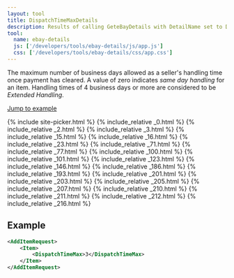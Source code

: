 ```yaml
---
layout: tool
title: DispatchTimeMaxDetails
description: Results of calling GeteBayDetails with DetailName set to DispatchTimeMaxDetails.
tool:
  name: ebay-details
  js: ['/developers/tools/ebay-details/js/app.js']
  css: ['/developers/tools/ebay-details/css/app.css']
---
```

The maximum number of business days allowed as a seller's handling time once payment has cleared. A value of zero indicates *same day handling* for an item. Handling times of 4 business days or more are considered to be *Extended Handling*.

<a href="#example">Jump to example</a>

{% include site-picker.html %}
{% include_relative _0.html %}
{% include_relative _2.html %}
{% include_relative _3.html %}
{% include_relative _15.html %}
{% include_relative _16.html %}
{% include_relative _23.html %}
{% include_relative _71.html %}
{% include_relative _77.html %}
{% include_relative _100.html %}
{% include_relative _101.html %}
{% include_relative _123.html %}
{% include_relative _146.html %}
{% include_relative _186.html %}
{% include_relative _193.html %}
{% include_relative _201.html %}
{% include_relative _203.html %}
{% include_relative _205.html %}
{% include_relative _207.html %}
{% include_relative _210.html %}
{% include_relative _211.html %}
{% include_relative _212.html %}
{% include_relative _216.html %}

<h2 id="example">Example</h2>

```xml
<AddItemRequest>
    <Item>
        <DispatchTimeMax>3</DispatchTimeMax>
    </Item>
</AddItemRequest>
```
